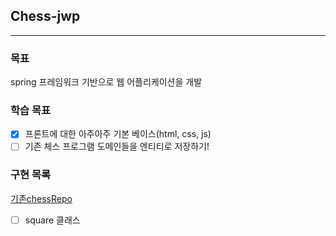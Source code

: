 ## Chess-jwp

---
###  목표
spring 프레임워크 기반으로 웹 어플리케이션을 개발

### 학습 목표
- [x] 프론트에 대한 아주아주 기본 베이스(html, css, js)
- [ ] 기존 체스 프로그램 도메인들을 엔티티로 저장하기!

### 구현 목록
[기존chessRepo](https://github.com/changjun6518/java-chess)

- [ ] square 클래스
